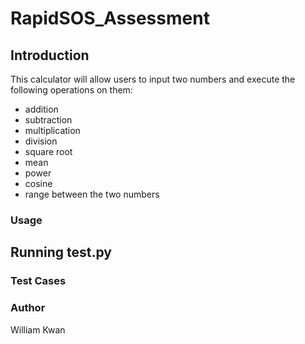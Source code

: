 # RapidSOS_Assessment

## Introduction

This calculator will allow users to input two numbers and execute the following operations on them: 
* addition
* subtraction
* multiplication
* division
* square root
* mean
* power
* cosine 
* range between the two numbers

### Usage

## Running test.py

### Test Cases

### Author
William Kwan
